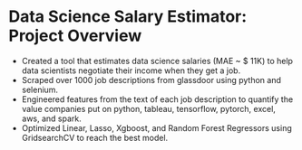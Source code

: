# Data Science Salary Estimator: Project Overview 
* Created a tool that estimates data science salaries (MAE ~ $ 11K) to help data scientists negotiate their income when they get a job.
* Scraped over 1000 job descriptions from glassdoor using python and selenium.
* Engineered features from the text of each job description to quantify the value companies put on python, tableau, tensorflow, pytorch, excel, aws, and spark. 
* Optimized Linear, Lasso, Xgboost, and Random Forest Regressors using GridsearchCV to reach the best model. 

